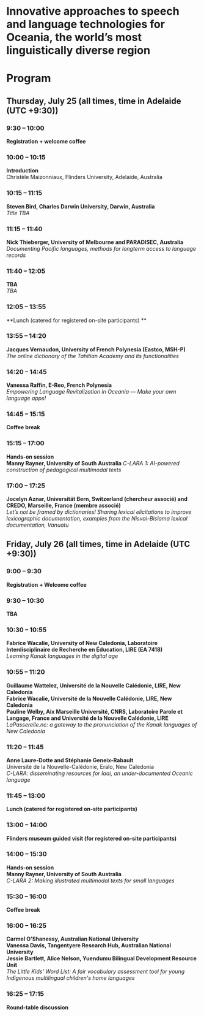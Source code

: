 # Innovative approaches to speech and language technologies for Oceania, the world’s most linguistically diverse region

# Program

## Thursday, July 25 (all times, time in Adelaide (UTC +9:30))

### 9:30 – 10:00
**Registration + welcome coffee**

### 10:00 – 10:15
**Introduction**  
Christèle Maizonniaux, Flinders University, Adelaide, Australia

### 10:15 – 11:15
**Steven Bird, Charles Darwin University, Darwin, Australia**  
*Title TBA*

### 11:15 – 11:40
**Nick Thieberger, University of Melbourne and PARADISEC, Australia**
*Documenting Pacific languages, methods for longterm access to language records*

### 11:40 – 12:05
**TBA**  
*TBA*

### 12:05 – 13:55
**Lunch (catered for registered on-site participants) **

### 13:55 – 14:20
**Jacques Vernaudon, University of French Polynesia (Eastco, MSH-P)**  
*The online dictionary of the Tahitian Academy and its functionalities*

### 14:20 – 14:45
**Vanessa Raffin, E-Reo, French Polynesia**  
*Empowering Language Revitalization in Oceania — Make your own language apps!*

### 14:45 – 15:15
**Coffee break**

### 15:15 – 17:00
**Hands-on session**  
**Manny Rayner, University of South Australia**
*C-LARA 1: AI-powered construction of pedagogical multimodal texts*

### 17:00 – 17:25
**Jocelyn Aznar, Universität Bern, Switzerland (chercheur associé) and CREDO, Marseille, France (membre associé)**  
*Let’s not be framed by dictionaries! Sharing lexical elicitations to improve lexicographic documentation, examples from the Nisvai-Bislama lexical documentation, Vanuatu*

## Friday, July 26 (all times, time in Adelaide (UTC +9:30))

### 9:00 – 9:30
**Registration + Welcome coffee**

### 9:30 – 10:30
**TBA**

### 10:30 – 10:55
**Fabrice Wacalie, University of New Caledonia, Laboratoire Interdisciplinaire de Recherche en Éducation, LIRE (EA 7418)**  
*Learning Kanak languages in the digital age*

### 10:55 – 11:20
**Guillaume Wattelez, Université de la Nouvelle Calédonie, LIRE, New Caledonia**    
**Fabrice Wacalie, Université de la Nouvelle Calédonie, LIRE, New Caledonia**  
**Pauline Welby, Aix Marseille Université, CNRS, Laboratoire Parole et Langage, France and Université de la Nouvelle Calédonie, LIRE**  
*LaPasserelle.nc: a gateway to the pronunciation of the Kanak languages of New Caledonia*

### 11:20 – 11:45
**Anne Laure-Dotte and Stéphanie Geneix-Rabault**  
Université de la Nouvelle-Calédonie, Eralo, New Caledonia  
*C-LARA: disseminating resources for Iaai, an under-documented Oceanic language*

### 11:45 – 13:00
**Lunch (catered for registered on-site participants)**

### 13:00 – 14:00
**Flinders museum guided visit (for registered on-site participants)**

### 14:00 – 15:30
**Hands-on session**  
**Manny Rayner, University of South Australia**  
*C-LARA 2: Making illustrated multimodal texts for small languages*

### 15:30 – 16:00
**Coffee break**

### 16:00 – 16:25
**Carmel O’Shanessy, Australian National University**  
**Vanessa Davis, Tangentyere Research Hub, Australian National University**  
**Jessie Bartlett, Alice Nelson, Yuendumu Bilingual Development Resource Unit**  
*The Little Kids' Word List: A fair vocabulary assessment tool for young Indigenous multilingual children's home languages*

### 16:25 – 17:15
**Round-table discussion**
